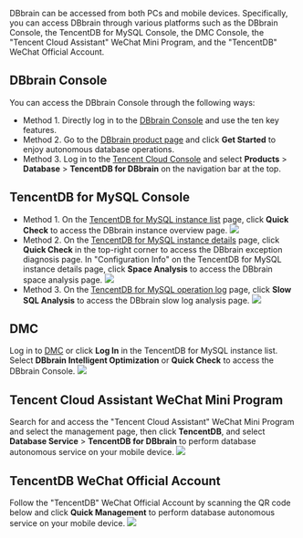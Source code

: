DBbrain can be accessed from both PCs and mobile devices. Specifically, you can access DBbrain through various platforms such as the DBbrain Console, the TencentDB for MySQL Console, the DMC Console, the "Tencent Cloud Assistant" WeChat Mini Program, and the "TencentDB" WeChat Official Account.

## DBbrain Console
You can access the DBbrain Console through the following ways:
- Method 1. Directly log in to the [DBbrain Console](https://console.cloud.tencent.com/dbbrain/board) and use the ten key features.
- Method 2. Go to the [DBbrain product page](https://cloud.tencent.com/product/dbbrain) and click **Get Started** to enjoy autonomous database operations.
- Method 3. Log in to the [Tencent Cloud Console](https://console.cloud.tencent.com/) and select **Products** > **Database** > **TencentDB for DBbrain** on the navigation bar at the top.
 
## TencentDB for MySQL Console
- Method 1. On the [TencentDB for MySQL instance list](https://console.cloud.tencent.com/cdb) page, click **Quick Check** to access the DBbrain instance overview page.
 ![](https://main.qcloudimg.com/raw/7ef477bd30a5ec7f57164eb08e4e61f7.png)
- Method 2. On the [TencentDB for MySQL instance details](https://console.cloud.tencent.com/cdb) page, click **Quick Check** in the top-right corner to access the DBbrain exception diagnosis page. In "Configuration Info" on the TencentDB for MySQL instance details page, click **Space Analysis** to access the DBbrain space analysis page.
![](https://main.qcloudimg.com/raw/8b1186bfc8ef470b1a32a88a5c657cee.png)
- Method 3. On the [TencentDB for MySQL operation log](https://console.cloud.tencent.com/cdb) page, click **Slow SQL Analysis** to access the DBbrain slow log analysis page.
 ![](https://main.qcloudimg.com/raw/e38467069ccbb163c3eea5b2798b65ba.png)

## DMC
Log in to [DMC](https://dms.cloud.tencent.com/) or click **Log In** in the TencentDB for MySQL instance list. Select **DBbrain Intelligent Optimization** or **Quick Check** to access the DBbrain Console.
 ![](https://main.qcloudimg.com/raw/83d095547ac1b19c077ab0eb1ffc8f22.png)
 
## Tencent Cloud Assistant WeChat Mini Program
Search for and access the "Tencent Cloud Assistant" WeChat Mini Program and select the management page, then click **TencentDB**, and select **Database Service** > **TencentDB for DBbrain** to perform database autonomous service on your mobile device.
![](https://main.qcloudimg.com/raw/8becc9465c10df1ddd0181cd1c29833f.png)

## TencentDB WeChat Official Account
Follow the "TencentDB" WeChat Official Account by scanning the QR code below and click **Quick Management** to perform database autonomous service on your mobile device.
![](https://main.qcloudimg.com/raw/cb5b80f90519855ce7971f889165a910.png)
 
